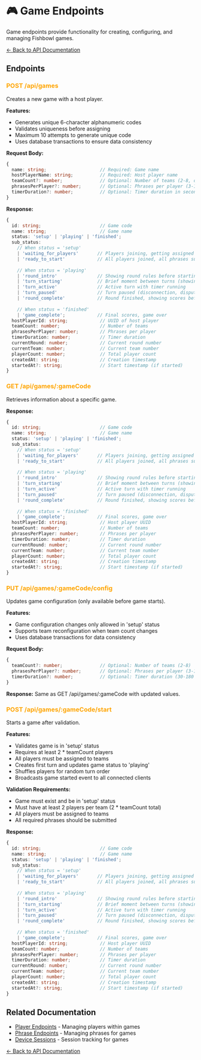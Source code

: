 # 🎮 Game Endpoints

Game endpoints provide functionality for creating, configuring, and managing Fishbowl games.

[← Back to API Documentation](../README.md)

## Endpoints

### <span style="color: orange;">POST /api/games</span>
Creates a new game with a host player.

**Features:**
- Generates unique 6-character alphanumeric codes
- Validates uniqueness before assigning
- Maximum 10 attempts to generate unique code
- Uses database transactions to ensure data consistency

**Request Body:**
```typescript
{
  name: string;                    // Required: Game name
  hostPlayerName: string;          // Required: Host player name
  teamCount?: number;              // Optional: Number of teams (2-8, default: 2)
  phrasesPerPlayer?: number;       // Optional: Phrases per player (3-10, default: 5)
  timerDuration?: number;          // Optional: Timer duration in seconds (30-180, default: 60)
}
```

**Response:**
```typescript
{
  id: string;                      // Game code
  name: string;                    // Game name
  status: 'setup' | 'playing' | 'finished';
  sub_status:
    // When status = 'setup'
    | 'waiting_for_players'       // Players joining, getting assigned to teams, submitting phrases
    | 'ready_to_start'            // All players joined, all phrases submitted, host can start
    
    // When status = 'playing'
    | 'round_intro'               // Showing round rules before starting
    | 'turn_starting'             // Brief moment between turns (showing whose turn)
    | 'turn_active'               // Active turn with timer running
    | 'turn_paused'               // Turn paused (disconnection, dispute, etc.)
    | 'round_complete'            // Round finished, showing scores before next round
    
    // When status = 'finished'
    | 'game_complete';            // Final scores, game over
  hostPlayerId: string;            // UUID of host player
  teamCount: number;               // Number of teams
  phrasesPerPlayer: number;        // Phrases per player
  timerDuration: number;           // Timer duration
  currentRound: number;            // Current round number
  currentTeam: number;             // Current team number
  playerCount: number;             // Total player count
  createdAt: string;               // Creation timestamp
  startedAt?: string;              // Start timestamp (if started)
}
```

### <span style="color: orange;">GET /api/games/:gameCode</span>
Retrieves information about a specific game.

**Response:**
```typescript
{
  id: string;                      // Game code
  name: string;                    // Game name
  status: 'setup' | 'playing' | 'finished';
  sub_status:
    // When status = 'setup'
    | 'waiting_for_players'       // Players joining, getting assigned to teams, submitting phrases
    | 'ready_to_start'            // All players joined, all phrases submitted, host can start
    
    // When status = 'playing'
    | 'round_intro'               // Showing round rules before starting
    | 'turn_starting'             // Brief moment between turns (showing whose turn)
    | 'turn_active'               // Active turn with timer running
    | 'turn_paused'               // Turn paused (disconnection, dispute, etc.)
    | 'round_complete'            // Round finished, showing scores before next round
    
    // When status = 'finished'
    | 'game_complete';            // Final scores, game over
  hostPlayerId: string;            // Host player UUID
  teamCount: number;               // Number of teams
  phrasesPerPlayer: number;        // Phrases per player
  timerDuration: number;           // Timer duration
  currentRound: number;            // Current round number
  currentTeam: number;             // Current team number
  playerCount: number;             // Total player count
  createdAt: string;               // Creation timestamp
  startedAt?: string;              // Start timestamp (if started)
}
```

### <span style="color: orange;">PUT /api/games/:gameCode/config</span>
Updates game configuration (only available before game starts).

**Features:**
- Game configuration changes only allowed in 'setup' status
- Supports team reconfiguration when team count changes
- Uses database transactions for data consistency

**Request Body:**
```typescript
{
  teamCount?: number;              // Optional: Number of teams (2-8)
  phrasesPerPlayer?: number;       // Optional: Phrases per player (3-10)
  timerDuration?: number;          // Optional: Timer duration (30-180 seconds)
}
```

**Response:**
Same as GET /api/games/:gameCode with updated values.

### <span style="color: orange;">POST /api/games/:gameCode/start</span>
Starts a game after validation.

**Features:**
- Validates game is in 'setup' status
- Requires at least 2 * teamCount players
- All players must be assigned to teams
- Creates first turn and updates game status to 'playing'
- Shuffles players for random turn order
- Broadcasts game started event to all connected clients

**Validation Requirements:**
- Game must exist and be in 'setup' status
- Must have at least 2 players per team (2 * teamCount total)
- All players must be assigned to teams
- All required phrases should be submitted

**Response:**
```typescript
{
  id: string;                      // Game code
  name: string;                    // Game name
  status: 'setup' | 'playing' | 'finished';
  sub_status:
    // When status = 'setup'
    | 'waiting_for_players'       // Players joining, getting assigned to teams, submitting phrases
    | 'ready_to_start'            // All players joined, all phrases submitted, host can start
    
    // When status = 'playing'
    | 'round_intro'               // Showing round rules before starting
    | 'turn_starting'             // Brief moment between turns (showing whose turn)
    | 'turn_active'               // Active turn with timer running
    | 'turn_paused'               // Turn paused (disconnection, dispute, etc.)
    | 'round_complete'            // Round finished, showing scores before next round
    
    // When status = 'finished'
    | 'game_complete';            // Final scores, game over
  hostPlayerId: string;            // Host player UUID
  teamCount: number;               // Number of teams
  phrasesPerPlayer: number;        // Phrases per player
  timerDuration: number;           // Timer duration
  currentRound: number;            // Current round number
  currentTeam: number;             // Current team number
  playerCount: number;             // Total player count
  createdAt: string;               // Creation timestamp
  startedAt?: string;              // Start timestamp (if started)
}
```

## Related Documentation

- [Player Endpoints](./player-endpoints.md) - Managing players within games
- [Phrase Endpoints](./phrase-endpoints.md) - Managing phrases for games
- [Device Sessions](./device-session-endpoints.md) - Session tracking for games

[← Back to API Documentation](../README.md)
